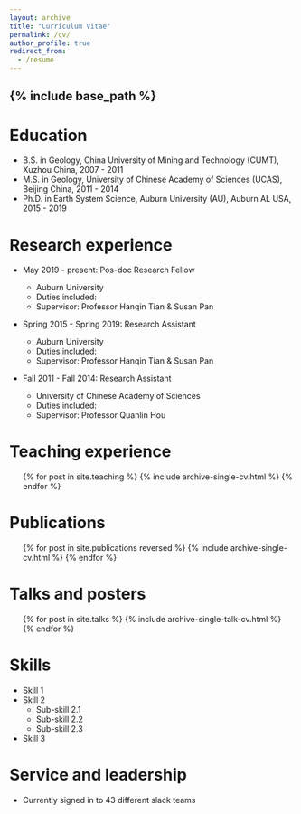 ```yaml
---
layout: archive
title: "Curriculum Vitae"
permalink: /cv/
author_profile: true
redirect_from:
  - /resume
---
```


{% include base_path %}
---
# Education
* B.S. in Geology, China University of Mining and Technology (CUMT), Xuzhou China, 2007 - 2011
* M.S. in Geology, University of Chinese Academy of Sciences (UCAS), Beijing China, 2011 - 2014
* Ph.D. in Earth System Science, Auburn University (AU), Auburn AL USA, 2015 - 2019

# Research experience
* May 2019 - present: Pos-doc Research Fellow
  * Auburn University
  * Duties included: 
  * Supervisor: Professor Hanqin Tian & Susan Pan
  
* Spring 2015 - Spring 2019: Research Assistant
  * Auburn University
  * Duties included: 
  * Supervisor: Professor Hanqin Tian & Susan Pan

* Fall 2011 - Fall 2014: Research Assistant
  * University of Chinese Academy of Sciences
  * Duties included: 
  * Supervisor: Professor Quanlin Hou
  
# Teaching experience
  <ul>{% for post in site.teaching %}
    {% include archive-single-cv.html %}
  {% endfor %}</ul>

# Publications
  <ol>{% for post in site.publications reversed %}
    {% include archive-single-cv.html %}
  {% endfor %}</ol>
  
# Talks and posters
  <ul>{% for post in site.talks %}
    {% include archive-single-talk-cv.html %}
  {% endfor %}</ul>

# Skills
* Skill 1
* Skill 2
  * Sub-skill 2.1
  * Sub-skill 2.2
  * Sub-skill 2.3
* Skill 3
  
# Service and leadership
* Currently signed in to 43 different slack teams
